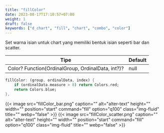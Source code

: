 ```yaml
---
title: "fillColor"
date: 2023-08-17T17:10:57+07:00
weight: 1
draft: false
keywords: ["d_chart", "fill", "chart", "combo", "color"]
---
```


Set warna isian untuk chart yang memiliki bentuk isian seperti bar dan scatter.

| Tipe                                              | Default |
| ------------------------------------------------- | ------- |
| Color? Function(OrdinalGroup, OrdinalData, int?)? | null    |

```dart
fillColor: (group, ordinalData, index) {
    if (ordinalData.measure > 8) return Colors.red;
    return Colors.blue;
},
```

{{< image src="fillColor_bar.png" caption="" alt="alter-text" height="" width="" position="start" command="fill" option="q100" class="img-fluid" title=""  webp="false" >}}
{{< image src="fillColor_scatter.png" caption="" alt="alter-text" height="" width="" position="start" command="fill" option="q100" class="img-fluid" title=""  webp="false" >}}

<br>
